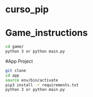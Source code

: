 # curso_pip

# Game_instructions

```sh
cd game/
python 3 or python main.py
```

#App Project
```sh
git clone
cd app
source env/bin/activate
pip3 install -r requirements.txt
python 3 or python main.py
```